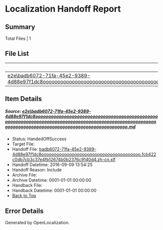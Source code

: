 # <a name='report-top'></a> Localization Handoff Report

## Summary
 Total Files | 1

## File List
 Source File | Status | Details 
 ----------- | ------ | ------- 
 [e2e\badb6072-71fa-45e2-9389-4d88e97f1dc8oooooooooooooooooooooooooooooooooooooooooooooooooooooooooooooooooooooooooooooooooooooooooooooooooooooooooooooooooooooooooooooooooooooooooooooooooooooooo.md](https://github.com/OpenLocalizationTestOrg/ol-test0/blob/9e5e53065e3d5364b4221307de67385e61fd8a0c/e2e/badb6072-71fa-45e2-9389-4d88e97f1dc8oooooooooooooooooooooooooooooooooooooooooooooooooooooooooooooooooooooooooooooooooooooooooooooooooooooooooooooooooooooooooooooooooooooooooooooooooooooooo.md) | HandedOffSuccess | [Details](#75c1e2ca114580dfd2cf6f34dcccb2e33df1f4bd2)

## Item Details
##### <a name='75c1e2ca114580dfd2cf6f34dcccb2e33df1f4bd2'></a> Source: [e2e\badb6072-71fa-45e2-9389-4d88e97f1dc8oooooooooooooooooooooooooooooooooooooooooooooooooooooooooooooooooooooooooooooooooooooooooooooooooooooooooooooooooooooooooooooooooooooooooooooooooooooooo.md](https://github.com/OpenLocalizationTestOrg/ol-test0/blob/9e5e53065e3d5364b4221307de67385e61fd8a0c/e2e/badb6072-71fa-45e2-9389-4d88e97f1dc8oooooooooooooooooooooooooooooooooooooooooooooooooooooooooooooooooooooooooooooooooooooooooooooooooooooooooooooooooooooooooooooooooooooooooooooooooooooooo.md)
* Status: HandedOffSuccess
* Target File: 
* Handoff File: [badb6072-71fa-45e2-9389-4d88e97f1dc8ooooooooooooooooooooooooooooooooooooooo.fcb422c0db7cb3c37e4fb12674b0b2376c9140d4.zh-cn.xlf](https://github.com/OpenLocalizationTestOrg/ol-test0-handoff/blob/3c00b19e9de8685e0767c0b8b177849db4b5cbe6/ol-handoff/OpenLocalizationTestOrg/ol-test0-zhcn/yuwzho/ht/badb6072-71fa-45e2-9389-4d88e97f1dc8ooooooooooooooooooooooooooooooooooooooo.fcb422c0db7cb3c37e4fb12674b0b2376c9140d4.zh-cn.xlf)
* Handoff Datetime: 2016-09-09 13:54:25
* Handoff Reason: Include
* Archive File: 
* Archive Datetime: 0001-01-01 00:00:00
* Handback File: 
* Handback Datetime: 0001-01-01 00:00:00
* [Back to Top](#report-top)


## Error Details

Generated by OpenLocalization.
